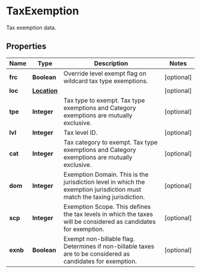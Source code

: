 

# TaxExemption

Tax exemption data.

## Properties

Name | Type | Description | Notes
------------ | ------------- | ------------- | -------------
**frc** | **Boolean** | Override level exempt flag on wildcard tax type exemptions. |  [optional]
**loc** | [**Location**](Location.md) |  |  [optional]
**tpe** | **Integer** | Tax type to exempt.  Tax type exemptions and Category exemptions are mutually exclusive. |  [optional]
**lvl** | **Integer** | Tax level ID. |  [optional]
**cat** | **Integer** | Tax category to exempt. Tax type exemptions and Category exemptions are mutually exclusive. |  [optional]
**dom** | **Integer** | Exemption Domain.  This is the jurisdiction level in which the  exemption jurisdiction must match the taxing jurisdiction. |  [optional]
**scp** | **Integer** | Exemption Scope.  This defines the tax levels in which the  taxes will be considered as candidates for exemption. |  [optional]
**exnb** | **Boolean** | Exempt non-billable flag.  Determines if non-billable taxes are  to be considered as candidates for exemption. |  [optional]



